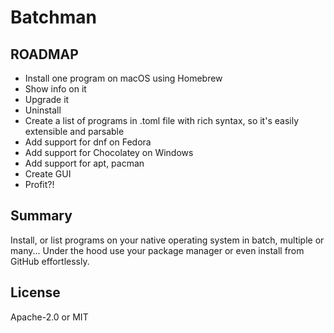 # Batchman

## ROADMAP

* Install one program on macOS using Homebrew
* Show info on it
* Upgrade it
* Uninstall
* Create a list of programs in .toml file with rich syntax, so it's easily extensible and parsable
* Add support for dnf on Fedora
* Add support for Chocolatey on Windows
* Add support for apt, pacman
* Create GUI
* Profit?!

## Summary

Install, or list programs on your native operating system in batch, multiple or many...
Under the hood use your package manager or even install from GitHub effortlessly.

## License

Apache-2.0 or MIT
